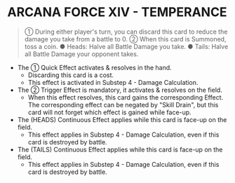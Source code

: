 
# ARCANA FORCE XIV - TEMPERANCE  
> ① During either player's turn, you can discard this card to reduce the damage you take from a battle to 0. ② When this card is Summoned, toss a coin. ● Heads: Halve all Battle Damage you take. ● Tails: Halve all Battle Damage your opponent takes.

*   The ① Quick Effect activates & resolves in the hand.
    *   Discarding this card is a cost.
    *   This effect is activated in Substep 4 - Damage Calculation.
*   The ② Trigger Effect is mandatory, it activates & resolves on the field.
    *   When this effect resolves, this card gains the corresponding Effect. The corresponding effect can be negated by "Skill Drain", but this card will not forget which effect is gained while face-up.
*   The (HEADS) Continuous Effect applies while this card is face-up on the field.
    *   This effect applies in Substep 4 - Damage Calculation, even if this card is destroyed by battle.
*   The (TAILS) Continuous Effect applies while this card is face-up on the field.
    *   This effect applies in Substep 4 - Damage Calculation, even if this card is destroyed by battle.

  